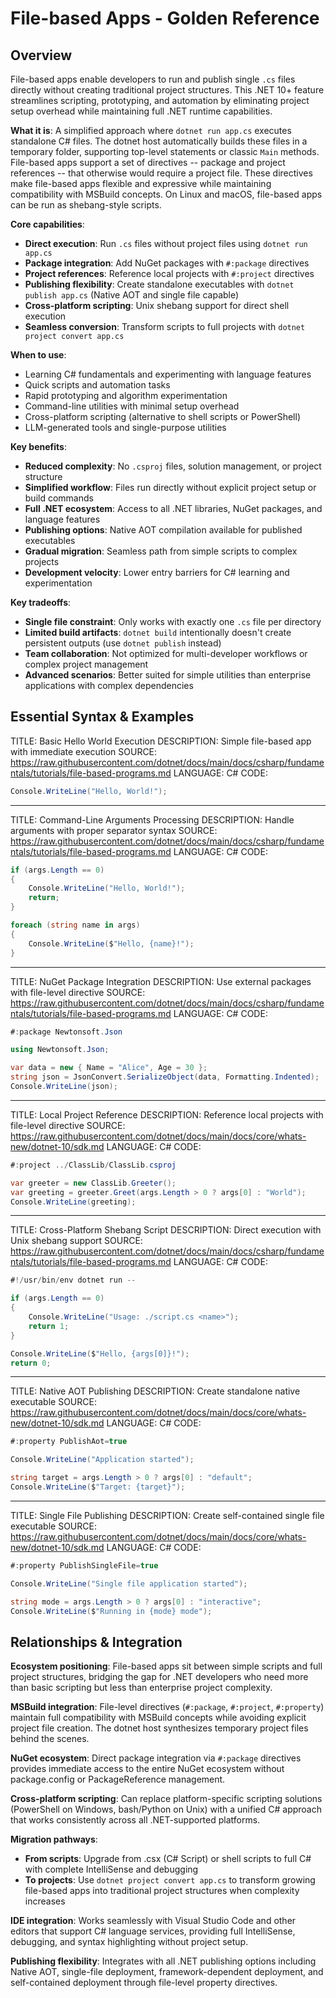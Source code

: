 # File-based Apps - Golden Reference

## Overview

File-based apps enable developers to run and publish single `.cs` files directly without creating traditional project structures. This .NET 10+ feature streamlines scripting, prototyping, and automation by eliminating project setup overhead while maintaining full .NET runtime capabilities.

**What it is**: A simplified approach where `dotnet run app.cs` executes standalone C# files. The dotnet host automatically builds these files in a temporary folder, supporting top-level statements or classic `Main` methods. File-based apps support a set of directives -- package and project references -- that otherwise would require a project file. These directives make file-based apps flexible and expressive while maintaining compatibility with MSBuild concepts. On Linux and macOS, file-based apps can be run as shebang-style scripts.

**Core capabilities**:

- **Direct execution**: Run `.cs` files without project files using `dotnet run app.cs`
- **Package integration**: Add NuGet packages with `#:package` directives
- **Project references**: Reference local projects with `#:project` directives
- **Publishing flexibility**: Create standalone executables with `dotnet publish app.cs` (Native AOT and single file capable)
- **Cross-platform scripting**: Unix shebang support for direct shell execution
- **Seamless conversion**: Transform scripts to full projects with `dotnet project convert app.cs`

**When to use**:

- Learning C# fundamentals and experimenting with language features
- Quick scripts and automation tasks
- Rapid prototyping and algorithm experimentation
- Command-line utilities with minimal setup overhead
- Cross-platform scripting (alternative to shell scripts or PowerShell)
- LLM-generated tools and single-purpose utilities

**Key benefits**:

- **Reduced complexity**: No `.csproj` files, solution management, or project structure
- **Simplified workflow**: Files run directly without explicit project setup or build commands
- **Full .NET ecosystem**: Access to all .NET libraries, NuGet packages, and language features
- **Publishing options**: Native AOT compilation available for published executables
- **Gradual migration**: Seamless path from simple scripts to complex projects
- **Development velocity**: Lower entry barriers for C# learning and experimentation

**Key tradeoffs**:

- **Single file constraint**: Only works with exactly one `.cs` file per directory
- **Limited build artifacts**: `dotnet build` intentionally doesn't create persistent outputs (use `dotnet publish` instead)
- **Team collaboration**: Not optimized for multi-developer workflows or complex project management
- **Advanced scenarios**: Better suited for simple utilities than enterprise applications with complex dependencies

## Essential Syntax & Examples

TITLE: Basic Hello World Execution
DESCRIPTION: Simple file-based app with immediate execution
SOURCE: <https://raw.githubusercontent.com/dotnet/docs/main/docs/csharp/fundamentals/tutorials/file-based-programs.md>
LANGUAGE: C#
CODE:

```csharp
Console.WriteLine("Hello, World!");
```

------

TITLE: Command-Line Arguments Processing
DESCRIPTION: Handle arguments with proper separator syntax
SOURCE: <https://raw.githubusercontent.com/dotnet/docs/main/docs/csharp/fundamentals/tutorials/file-based-programs.md>
LANGUAGE: C#
CODE:

```csharp
if (args.Length == 0)
{
    Console.WriteLine("Hello, World!");
    return;
}

foreach (string name in args)
{
    Console.WriteLine($"Hello, {name}!");
}
```

------

TITLE: NuGet Package Integration
DESCRIPTION: Use external packages with file-level directive
SOURCE: <https://raw.githubusercontent.com/dotnet/docs/main/docs/csharp/fundamentals/tutorials/file-based-programs.md>
LANGUAGE: C#
CODE:

```csharp
#:package Newtonsoft.Json

using Newtonsoft.Json;

var data = new { Name = "Alice", Age = 30 };
string json = JsonConvert.SerializeObject(data, Formatting.Indented);
Console.WriteLine(json);
```

------

TITLE: Local Project Reference
DESCRIPTION: Reference local projects with file-level directive
SOURCE: <https://raw.githubusercontent.com/dotnet/docs/main/docs/core/whats-new/dotnet-10/sdk.md>
LANGUAGE: C#
CODE:

```csharp
#:project ../ClassLib/ClassLib.csproj

var greeter = new ClassLib.Greeter();
var greeting = greeter.Greet(args.Length > 0 ? args[0] : "World");
Console.WriteLine(greeting);
```

------

TITLE: Cross-Platform Shebang Script
DESCRIPTION: Direct execution with Unix shebang support
SOURCE: <https://raw.githubusercontent.com/dotnet/docs/main/docs/csharp/fundamentals/tutorials/file-based-programs.md>
LANGUAGE: C#
CODE:

```csharp
#!/usr/bin/env dotnet run --

if (args.Length == 0)
{
    Console.WriteLine("Usage: ./script.cs <name>");
    return 1;
}

Console.WriteLine($"Hello, {args[0]}!");
return 0;
```

------

TITLE: Native AOT Publishing
DESCRIPTION: Create standalone native executable
SOURCE: <https://raw.githubusercontent.com/dotnet/docs/main/docs/core/whats-new/dotnet-10/sdk.md>
LANGUAGE: C#
CODE:

```csharp
#:property PublishAot=true

Console.WriteLine("Application started");

string target = args.Length > 0 ? args[0] : "default";
Console.WriteLine($"Target: {target}");
```

------

TITLE: Single File Publishing
DESCRIPTION: Create self-contained single file executable
SOURCE: <https://raw.githubusercontent.com/dotnet/docs/main/docs/core/whats-new/dotnet-10/sdk.md>
LANGUAGE: C#
CODE:

```csharp
#:property PublishSingleFile=true

Console.WriteLine("Single file application started");

string mode = args.Length > 0 ? args[0] : "interactive";
Console.WriteLine($"Running in {mode} mode");
```

## Relationships & Integration

**Ecosystem positioning**: File-based apps sit between simple scripts and full project structures, bridging the gap for .NET developers who need more than basic scripting but less than enterprise project complexity.

**MSBuild integration**: File-level directives (`#:package`, `#:project`, `#:property`) maintain full compatibility with MSBuild concepts while avoiding explicit project file creation. The dotnet host synthesizes temporary project files behind the scenes.

**NuGet ecosystem**: Direct package integration via `#:package` directives provides immediate access to the entire NuGet ecosystem without package.config or PackageReference management.

**Cross-platform scripting**: Can replace platform-specific scripting solutions (PowerShell on Windows, bash/Python on Unix) with a unified C# approach that works consistently across all .NET-supported platforms.

**Migration pathways**:

- **From scripts**: Upgrade from .csx (C# Script) or shell scripts to full C# with complete IntelliSense and debugging
- **To projects**: Use `dotnet project convert app.cs` to transform growing file-based apps into traditional project structures when complexity increases

**IDE integration**: Works seamlessly with Visual Studio Code and other editors that support C# language services, providing full IntelliSense, debugging, and syntax highlighting without project setup.

**Publishing flexibility**: Integrates with all .NET publishing options including Native AOT, single-file deployment, framework-dependent deployment, and self-contained deployment through file-level property directives.
